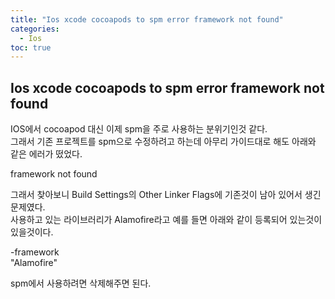 ```yaml
---
title: "Ios xcode cocoapods to spm error framework not found"
categories: 
  - Ios
toc: true
---
```

  
## Ios xcode cocoapods to spm error framework not found
  
IOS에서 cocoapod 대신 이제 spm을 주로 사용하는 분위기인것 같다.  
그래서 기존 프로젝트를 spm으로 수정하려고 하는데 아무리 가이드대로 해도 아래와 같은 에러가 떴었다.  
  
framework not found  
  
그래서 찾아보니 Build Settings의 Other Linker Flags에 기존것이 남아 있어서 생긴 문제였다.  
사용하고 있는 라이브러리가 Alamofire라고 예를 들면 아래와 같이 등록되어 있는것이 있을것이다.
  
-framework  
"Alamofire"  
  
spm에서 사용하려면 삭제해주면 된다.
